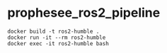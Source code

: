 # prophesee_ros2_pipeline

```
docker build -t ros2-humble .
docker run -it --rm ros2-humble
docker exec -it ros2-humble bash

```